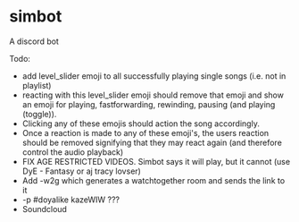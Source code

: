# simbot
A discord bot


Todo:

- add level_slider emoji to all successfully playing single songs (i.e. not in playlist)
- reacting with this level_slider emoji should remove that emoji and show an emoji for playing, fastforwarding, rewinding, pausing (and playing (toggle)).
- Clicking any of these emojis should action the song accordingly.
- Once a reaction is made to any of these emoji's, the users reaction should be removed signifying that they may react again (and therefore control the audio playback)
- FIX AGE RESTRICTED VIDEOS. Simbot says it will play, but it cannot (use DyE - Fantasy or aj tracy lovser)
- Add -w2g which generates a watchtogether room and sends the link to it
- -p #doyalike kazeWIW ???
- Soundcloud
